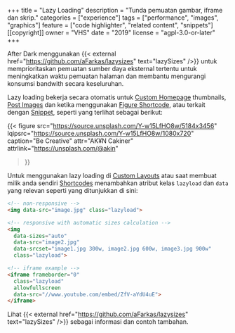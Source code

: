 +++
title = "Lazy Loading"
description = "Tunda pemuatan gambar, iframe dan skrip."
categories = ["experience"]
tags = ["performance", "images", "graphics"]
feature = ["code highlighter", "related content", "snippets"]
[[copyright]]
  owner = "VHS"
  date = "2019"
  license = "agpl-3.0-or-later"
+++

After Dark menggunakan {{< external href="https://github.com/aFarkas/lazysizes" text="lazySizes" />}} untuk memprioritaskan pemuatan sumber daya eksternal tertentu untuk meningkatkan waktu pemuatan halaman dan membantu mengurangi konsumsi bandwith secara keseluruhan.

Lazy loading bekerja secara otomatis untuk [Custom Homepage](../custom-homepage) thumbnails, [Post Images](../post-images) dan ketika menggunakan [Figure Shortcode](/shortcode/figure), atau terkait dengan [Snippet](../snippets), seperti yang terlihat sebagai berikut:

{{< figure
  src="https://source.unsplash.com/Y-w15LfHO8w/5184x3456"
  lqipsrc="https://source.unsplash.com/Y-w15LfHO8w/1080x720"
  caption="Be Creative"
  attr="AK¥N Cakiner"
  attrlink="https://unsplash.com/@akin"
>}}

Untuk menggunakan lazy loading di [Custom Layouts](../custom-layouts) atau saat membuat milik anda sendiri [Shortcodes](/shortcode) menambahkan atribut kelas `lazyload` dan `data` yang relevan seperti yang ditunjukkan di sini:

```html
<!-- non-responsive -->
<img data-src="image.jpg" class="lazyload">
```

```html
<!-- responsive with automatic sizes calculation -->
<img
  data-sizes="auto"
  data-src="image2.jpg"
  data-srcset="image1.jpg 300w, image2.jpg 600w, image3.jpg 900w"
  class="lazyload">
```

```html
<!-- iframe example -->
<iframe frameborder="0"
  class="lazyload"
  allowfullscreen
  data-src="//www.youtube.com/embed/ZfV-aYdU4uE">
</iframe>
```

Lihat {{< external href="https://github.com/aFarkas/lazysizes" text="lazySizes" />}} sebagai informasi dan contoh tambahan.
